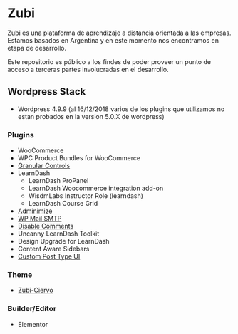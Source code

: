 # Zubi

Zubi es una plataforma de aprendizaje a distancia orientada a las empresas. 
Estamos basados en Argentina y en este momento nos encontramos en etapa de desarrollo.

Este repositorio es público a los findes de poder proveer un punto de acceso a terceras partes involucradas en el desarrollo.

## Wordpress Stack
+ Wordpress 4.9.9 (al 16/12/2018 varios de los plugins que utilizamos no estan probados en la version 5.0.X de wordpress)

### Plugins
+ WooCommerce 
+ WPC Product Bundles for WooCommerce
+ [Granular Controls](https://wordpress.org/plugins/granular-controls-for-elementor)
+ LearnDash
  + LearnDash ProPanel 
  + LearnDash Woocommerce integration add-on 
  + WisdmLabs Instructor Role (learndash)
  + LearnDash Course Grid
+ [Adminimize](https://wordpress.org/plugins/adminimize/)
+ [WP Mail SMTP](https://es.wordpress.org/plugins/wp-mail-smtp/)
+ [Disable Comments](https://es.wordpress.org/plugins/disable-comments/)
+ Uncanny LearnDash Toolkit
+ Design Upgrade for LearnDash
+ Content Aware Sidebars
+ [Custom Post Type UI](https://wordpress.org/plugins/custom-post-type-ui/)


### Theme
+ [Zubi-Ciervo](https://ciervo.boutique)

### Builder/Editor
+ Elementor
